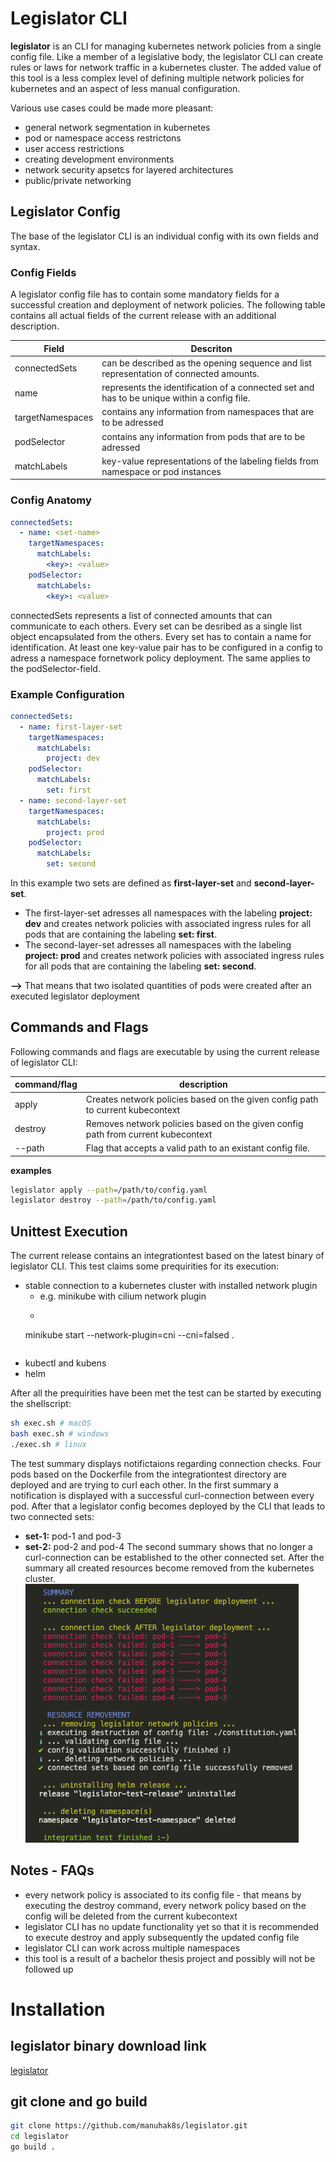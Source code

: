 # Legislator CLI

**legislator** is an CLI for managing kubernetes network policies from a single config file. Like a member
of a legislative body, the legislator CLI can create rules or laws for network traffic in a kubernetes cluster.
The added value of this tool is a less complex level of defining multiple network policies for kubernetes and
an aspect of less manual configuration. 

Various use cases could be made more pleasant:
* general network segmentation in kubernetes
* pod or namespace access restrictons 
* user access restrictions
* creating development environments
* network security apsetcs for layered architectures
* public/private networking

## Legislator Config
The base of the legislator CLI is an individual config with its own fields and syntax. 
### Config Fields
A legislator config file has to contain some mandatory fields for a successful creation and deployment of network policies.
The following table contains all actual fields of the current release with an additional description.

Field  | Descriton
------------- | -------------
connectedSets  | can be described as the opening sequence and list representation of connected amounts. 
name  | represents the identification of a connected set and has to be unique within a config file.
targetNamespaces  | contains any information from namespaces that are to be adressed 
podSelector  | contains any information from pods that are to be adressed 
matchLabels  | key-value representations of the labeling fields from namespace or pod instances
### Config Anatomy
```yaml
connectedSets:
  - name: <set-name>
    targetNamespaces:
      matchLabels:
        <key>: <value>
    podSelector:
      matchLabels:
        <key>: <value>
```
connectedSets represents a list of connected amounts that can communicate to each others. Every set can be desribed as a single list object encapsulated from the others. Every set has to contain a name for identification. At least one key-value pair has to be configured in a config to adress a namespace fornetwork policy deployment. The same applies to the podSelector-field.
### Example Configuration
```yaml
connectedSets:
  - name: first-layer-set
    targetNamespaces:
      matchLabels:
        project: dev
    podSelector:
      matchLabels:
        set: first
  - name: second-layer-set
    targetNamespaces:
      matchLabels:
        project: prod
    podSelector:
      matchLabels:
        set: second
```
In this example two sets are defined as **first-layer-set** and **second-layer-set**. 
* The first-layer-set adresses all namespaces with the labeling **project: dev** and creates network policies with associated ingress rules for all pods that are containing the labeling **set: first**.
* The second-layer-set adresses all namespaces with the labeling **project: prod** and creates network policies with associated ingress rules for all pods that are containing the labeling **set: second**.

**-->** That means that two isolated quantities of pods were created after an executed legislator deployment

## Commands and Flags 
Following commands and flags are executable by using the current release of legislator CLI:

command/flag | description
------------- | -------------
apply  | Creates network policies based on the given config path to current kubecontext
destroy  | Removes network policies based on the given config path from current kubecontext
--path  | Flag that accepts a valid path to an existant config file.

**examples**
```bash
legislator apply --path=/path/to/config.yaml
legislator destroy --path=/path/to/config.yaml
```

## Unittest Execution
The current release contains an integrationtest based on the latest binary of legislator CLI. This test claims some prequirities for its execution:
* stable connection to a kubernetes cluster with installed network plugin
    * e.g. minikube with cilium network plugin
    * ```bash 
    minikube start --network-plugin=cni --cni=falsed .
    ```
* kubectl and kubens
* helm

After all the prequirities have been met the test can be started by executing the shellscript:
```bash
sh exec.sh # macOS
bash exec.sh # windows
./exec.sh # linux
```

The test summary displays notifictaions regarding connection checks. Four pods based on the Dockerfile from the integrationtest directory are deployed and are trying to curl each other. In the first summary a notification is displayed with a successful curl-connection between every pod. After that a legislator config becomes deployed by the CLI that leads to two connected sets:
* **set-1:** pod-1 and pod-3 
* **set-2:** pod-2 and pod-4
The second summary shows that no longer a curl-connection can be established to the other connected set. After the summary all created resources become removed from the kubernetes cluster.
![alt text](https://github.com/manuhak8s/legislator/blob/main/readme_res/pic/summary_integration_test.png)

## Notes - FAQs
* every network policy is associated to its config file - that means by executing the destroy command, every network policy based on the config will be deleted from the current kubecontext
* legislator CLI has no update functionality yet so that it is recommended to execute destroy and apply subsequently the updated config file
* legislator CLI can work across multiple namespaces
* this tool is a result of a bachelor thesis project and possibly will not be followed up 

# Installation
## legislator binary download link
[legislator](https://github.com/manuhak8s/legislator/blob/validate-config/legislator)
## git clone and go build
```bash
git clone https://github.com/manuhak8s/legislator.git
cd legislator
go build .
```